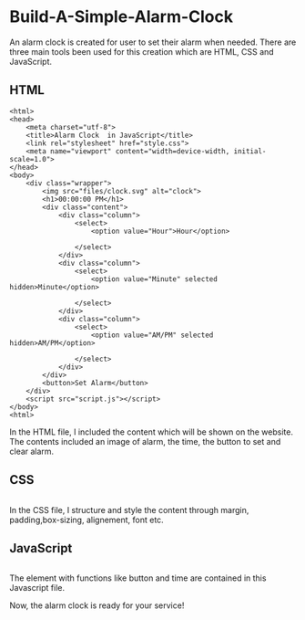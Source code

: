 # Build-A-Simple-Alarm-Clock
An alarm clock is created for user to set their alarm when needed. There are three main tools been used for this creation which are HTML, CSS and JavaScript. 
## HTML
```
<html>
<head>
    <meta charset="utf-8">
    <title>Alarm Clock  in JavaScript</title>
    <link rel="stylesheet" href="style.css">
    <meta name="viewport" content="width=device-width, initial-scale=1.0">
</head>
<body>
    <div class="wrapper">
        <img src="files/clock.svg" alt="clock">
        <h1>00:00:00 PM</h1>
        <div class="content">
            <div class="column">
                <select>
                    <option value="Hour">Hour</option>
                    
                </select>
            </div>
            <div class="column">
                <select>
                    <option value="Minute" selected hidden>Minute</option>
                  
                </select>
            </div>
            <div class="column">
                <select>
                    <option value="AM/PM" selected hidden>AM/PM</option>
                                 
                </select>
            </div>
        </div>
        <button>Set Alarm</button>
    </div>
    <script src="script.js"></script>
</body>
<html>
```
In the HTML file, I included the content which will be shown on the website. The contents included an image of alarm, the time, the button to set and clear alarm.
## CSS
```
```
In the CSS file, I structure and style the content through margin, padding,box-sizing, alignement, font etc. 
## JavaScript
```
```
The element with functions like button and time are contained in this Javascript file. 


Now, the alarm clock is ready for your service!
